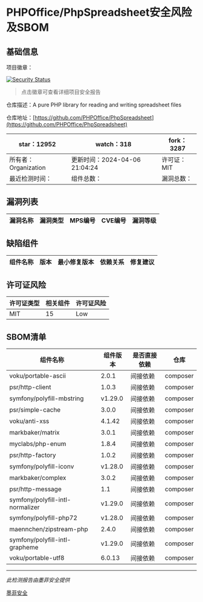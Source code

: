 # PHPOffice/PhpSpreadsheet安全风险及SBOM

## 基础信息

项目徽章：

[![Security Status](https://www.murphysec.com/platform3/v31/badge/1778511240331964416.svg)](https://www.murphysec.com/console/report/1692241076500189184/1778511240331964416)

> 点击徽章可查看详细项目安全报告

仓库描述：A pure PHP library for reading and writing spreadsheet files

仓库地址：[https://github.com/PHPOffice/PhpSpreadsheet](https://github.com/PHPOffice/PhpSpreadsheet)

| star：12952 | watch：318 | fork：3287 |
| ----------- | -------------- | ------------ |
| 所有者：Organization | 更新时间：2024-04-06 21:04:24 | 许可证：MIT |
| 最近检测时间： | 组件总数： | 漏洞总数： |




## 漏洞列表

| 漏洞名称 | 漏洞类型 | MPS编号 | CVE编号 | 漏洞等级 |
| ------- | ------ | ------- | ------ | ----- |





## 缺陷组件

| 组件名称 | 版本 | 最小修复版本 | 依赖关系 | 修复建议 |
| -------- | ---- | ------------ | -------- | -------- |





## 许可证风险

| 许可证类型 | 相关组件 | 许可证风险 |
| ---------- | -------- | ---------- |
|MIT|15|Low|




## SBOM清单

| 组件名称 | 组件版本 | 是否直接依赖 | 仓库 |
| -------- | -------- | ------------ | ---- |
|voku/portable-ascii|2.0.1|间接依赖|composer|
|psr/http-client|1.0.3|间接依赖|composer|
|symfony/polyfill-mbstring|v1.29.0|间接依赖|composer|
|psr/simple-cache|3.0.0|间接依赖|composer|
|voku/anti-xss|4.1.42|间接依赖|composer|
|markbaker/matrix|3.0.1|间接依赖|composer|
|myclabs/php-enum|1.8.4|间接依赖|composer|
|psr/http-factory|1.0.2|间接依赖|composer|
|symfony/polyfill-iconv|v1.28.0|间接依赖|composer|
|markbaker/complex|3.0.2|间接依赖|composer|
|psr/http-message|1.1|间接依赖|composer|
|symfony/polyfill-intl-normalizer|v1.29.0|间接依赖|composer|
|symfony/polyfill-php72|v1.28.0|间接依赖|composer|
|maennchen/zipstream-php|2.4.0|间接依赖|composer|
|symfony/polyfill-intl-grapheme|v1.29.0|间接依赖|composer|
|voku/portable-utf8|6.0.13|间接依赖|composer|


------

*此检测报告由墨菲安全提供*

[墨菲安全](www.murphysec.com)